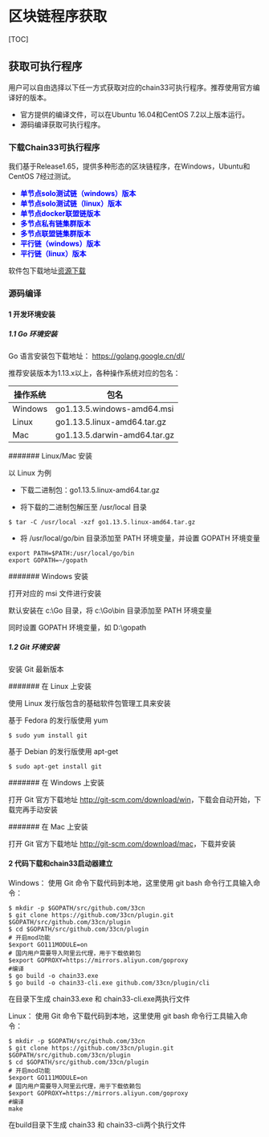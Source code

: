 # 区块链程序获取

[TOC]

## 获取可执行程序

用户可以自由选择以下任一方式获取对应的chain33可执行程序。推荐使用官方编译好的版本。
- 官方提供的编译文件，可以在Ubuntu 16.04和CentOS 7.2以上版本运行。
- 源码编译获取可执行程序。

### 下载Chain33可执行程序

我们基于Release1.65，提供多种形态的区块链程序，在Windows，Ubuntu和CentOS 7经过测试。

- <font color=blue>**单节点solo测试链（windows）版本**</font>
- <font color=blue>**单节点solo测试链（linux）版本**</font>
- <font color=blue>**单节点docker联盟链版本**</font>
- <font color=blue>**多节点私有链集群版本**</font>
- <font color=blue>**多节点联盟链集群版本**</font>
- <font color=blue>**平行链（windows）版本**</font>
- <font color=blue>**平行链（linux）版本**</font>

软件包下载地址[资源下载](https://chain.33.cn/resource)

### 源码编译

#### 1 开发环境安装

##### 1.1 Go 环境安装

Go 语言安装包下载地址： <a href="https://golang.google.cn/dl/" target="_blank">https://golang.google.cn/dl/</a>

推荐安装版本为1.13.x以上，各种操作系统对应的包名：

操作系统 | 包名
---|---
Windows | go1.13.5.windows-amd64.msi
Linux | go1.13.5.linux-amd64.tar.gz
Mac | go1.13.5.darwin-amd64.tar.gz

####### Linux/Mac 安装

以 Linux 为例

- 下载二进制包：go1.13.5.linux-amd64.tar.gz

- 将下载的二进制包解压至 /usr/local 目录

```shell
$ tar -C /usr/local -xzf go1.13.5.linux-amd64.tar.gz
```

- 将 /usr/local/go/bin 目录添加至 PATH 环境变量，并设置 GOPATH 环境变量

```shell
export PATH=$PATH:/usr/local/go/bin
export GOPATH=~/gopath
```

####### Windows 安装

打开对应的 msi 文件进行安装

默认安装在 c:\Go 目录，将 c:\Go\bin 目录添加至 PATH 环境变量

同时设置 GOPATH 环境变量，如 D:\gopath

##### 1.2 Git 环境安装

安装 Git 最新版本

####### 在 Linux 上安装

使用 Linux 发行版包含的基础软件包管理工具来安装

基于 Fedora 的发行版使用 yum

```shell
$ sudo yum install git
```

基于 Debian 的发行版使用 apt-get

```shell
$ sudo apt-get install git
```

####### 在 Windows 上安装

打开 Git 官方下载地址 <a href="http://git-scm.com/download/win" target="_blank">http://git-scm.com/download/win</a>，下载会自动开始，下载完再手动安装

####### 在 Mac 上安装

打开 Git 官方下载地址 <a href="http://git-scm.com/download/mac" target="_blank">http://git-scm.com/download/mac</a>，下载并安装

#### 2 代码下载和chain33启动器建立

Windows： 使用 Git 命令下载代码到本地，这里使用 git bash 命令行工具输入命令：

```shell
$ mkdir -p $GOPATH/src/github.com/33cn
$ git clone https://github.com/33cn/plugin.git $GOPATH/src/github.com/33cn/plugin
$ cd $GOPATH/src/github.com/33cn/plugin
# 开启mod功能
$export GO111MODULE=on
# 国内用户需要导入阿里云代理，用于下载依赖包
$export GOPROXY=https://mirrors.aliyun.com/goproxy
#编译
$ go build -o chain33.exe
$ go build -o chain33-cli.exe github.com/33cn/plugin/cli
```

在目录下生成 chain33.exe 和 chain33-cli.exe两执行文件

Linux： 使用 Git 命令下载代码到本地，这里使用 git bash 命令行工具输入命令：

```shell
$ mkdir -p $GOPATH/src/github.com/33cn
$ git clone https://github.com/33cn/plugin.git $GOPATH/src/github.com/33cn/plugin
$ cd $GOPATH/src/github.com/33cn/plugin
# 开启mod功能
$export GO111MODULE=on
# 国内用户需要导入阿里云代理，用于下载依赖包
$export GOPROXY=https://mirrors.aliyun.com/goproxy
#编译
make
```

在build目录下生成 chain33 和 chain33-cli两个执行文件

